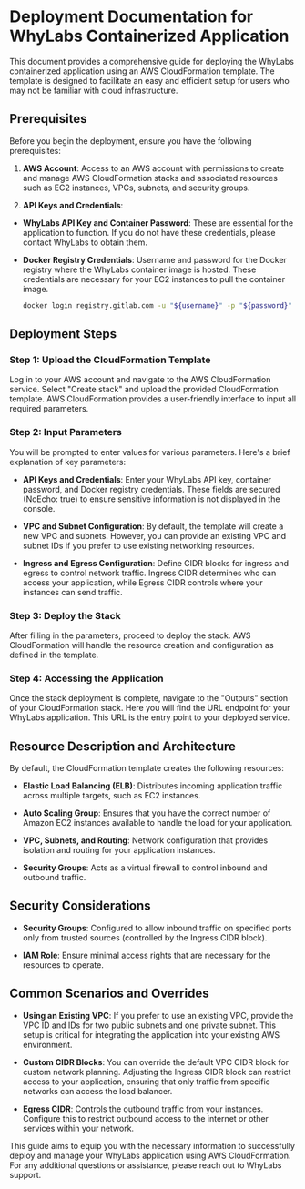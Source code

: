 # Deployment Documentation for WhyLabs Containerized Application

This document provides a comprehensive guide for deploying the WhyLabs
containerized application using an AWS CloudFormation template. The template is
designed to facilitate an easy and efficient setup for users who may not be
familiar with cloud infrastructure.

## Prerequisites

Before you begin the deployment, ensure you have the following prerequisites:

1. **AWS Account**: Access to an AWS account with permissions to create and
manage AWS CloudFormation stacks and associated resources such as EC2 instances,
VPCs, subnets, and security groups.

1. **API Keys and Credentials**:

  - **WhyLabs API Key and Container Password**: These are essential for the
  application to function. If you do not have these credentials, please contact
  WhyLabs to obtain them.

  - **Docker Registry Credentials**: Username and password for the Docker
  registry where the WhyLabs container image is hosted. These credentials are
  necessary for your EC2 instances to pull the container image.

    ```bash
    docker login registry.gitlab.com -u "${username}" -p "${password}"
    ```

## Deployment Steps

### Step 1: Upload the CloudFormation Template

Log in to your AWS account and navigate to the AWS CloudFormation service.
Select "Create stack" and upload the provided CloudFormation template. AWS
CloudFormation provides a user-friendly interface to input all required
parameters.

### Step 2: Input Parameters

You will be prompted to enter values for various parameters. Here's a brief
explanation of key parameters:

- **API Keys and Credentials**: Enter your WhyLabs API key, container password,
and Docker registry credentials. These fields are secured (NoEcho: true) to
ensure sensitive information is not displayed in the console.

- **VPC and Subnet Configuration**: By default, the template will create a new
VPC and subnets. However, you can provide an existing VPC and subnet IDs if you
prefer to use existing networking resources.

- **Ingress and Egress Configuration**: Define CIDR blocks for ingress and
egress to control network traffic. Ingress CIDR determines who can access your
application, while Egress CIDR controls where your instances can send traffic.

### Step 3: Deploy the Stack

After filling in the parameters, proceed to deploy the stack. AWS CloudFormation
will handle the resource creation and configuration as defined in the template.

### Step 4: Accessing the Application

Once the stack deployment is complete, navigate to the "Outputs" section of your
CloudFormation stack. Here you will find the URL endpoint for your WhyLabs
application. This URL is the entry point to your deployed service.

## Resource Description and Architecture

By default, the CloudFormation template creates the following resources:

- **Elastic Load Balancing (ELB)**: Distributes incoming application traffic
across multiple targets, such as EC2 instances.

- **Auto Scaling Group**: Ensures that you have the correct number of Amazon EC2
instances available to handle the load for your application.

- **VPC, Subnets, and Routing**: Network configuration that provides isolation
and routing for your application instances.

- **Security Groups**: Acts as a virtual firewall to control inbound and
outbound traffic.

## Security Considerations

- **Security Groups**: Configured to allow inbound traffic on specified ports
only from trusted sources (controlled by the Ingress CIDR block).

- **IAM Role**: Ensure minimal access rights that are necessary for the
resources to operate.

## Common Scenarios and Overrides

- **Using an Existing VPC**: If you prefer to use an existing VPC, provide the
VPC ID and IDs for two public subnets and one private subnet. This setup is
critical for integrating the application into your existing AWS environment.

- **Custom CIDR Blocks**: You can override the default VPC CIDR block for custom
network planning. Adjusting the Ingress CIDR block can restrict access to your
application, ensuring that only traffic from specific networks can access the
load balancer.

- **Egress CIDR**: Controls the outbound traffic from your instances. Configure
this to restrict outbound access to the internet or other services within your
network.

This guide aims to equip you with the necessary information to successfully
deploy and manage your WhyLabs application using AWS CloudFormation. For any
additional questions or assistance, please reach out to WhyLabs support.
